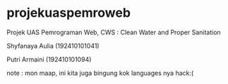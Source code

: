 # projekuaspemroweb
Projek UAS Pemrograman Web, CWS :  Clean Water and Proper Sanitation

Shyfanaya Aulia (192410101041)

Putri Armaini (192410101094)



note : mon maap, ini kita juga bingung kok languages nya hack:(
